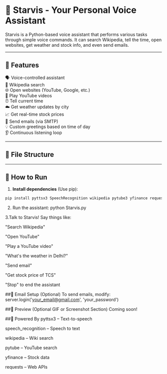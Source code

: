 # 🌟 Starvis - Your Personal Voice Assistant

Starvis is a Python-based voice assistant that performs various tasks through simple voice commands. It can search Wikipedia, tell the time, open websites, get weather and stock info, and even send emails.

---

## 🔧 Features

🗣️ Voice-controlled assistant  
📖 Wikipedia search  
🌐 Open websites (YouTube, Google, etc.)  
🎵 Play YouTube videos  
⏰ Tell current time  
☁️ Get weather updates by city  
📈 Get real-time stock prices  
📧 Send emails (via SMTP)  
💡 Custom greetings based on time of day  
👂 Continuous listening loop

---

## 📁 File Structure


---

## 🚀 How to Run

1. **Install dependencies** (Use pip):

```bash
pip install pyttsx3 SpeechRecognition wikipedia pytube3 yfinance requests

```
2. Run the assistant:  python Starvis.py

3.Talk to Starvis!
Say things like:

"Search Wikipedia"

"Open YouTube"

"Play a YouTube video"

"What's the weather in Delhi?"

"Send email"

"Get stock price of TCS"

"Stop" to end the assistant

##🔐 Email Setup (Optional)
To send emails, modify:
server.login('your_email@gmail.com', 'your_password')

##📸 Preview (Optional GIF or Screenshot Section)
Coming soon!

##🧠 Powered By
pyttsx3 – Text-to-speech

speech_recognition – Speech to text

wikipedia – Wiki search

pytube – YouTube search

yfinance – Stock data

requests – Web APIs
